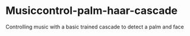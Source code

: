 # Musiccontrol-palm-haar-cascade
Controlling music with a basic trained cascade to detect a palm and face
